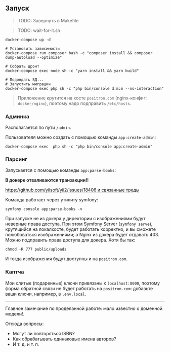 ## Запуск

> TODO: Завернуть в Makefile

> TODO: wait-for-it.sh

```shell
docker-compose up -d

# Установить зависимости
docker-compose run composer bash -c "composer install && composer dump-autoload --optimize"

# Собрать фронт
docker-compose exec node sh -c "yarn install && yarn build"

# Подождать БД...
# Запустить миграции
docker-compose exec php sh -c "php bin/console d:m:m --no-interaction"
```

> Приложение крутится на хосте `positron.com` (nginx-конфиг: `docker/nginx`),
> поэтому надо подправить `/etc/hosts`.

### Админка

Располагается по пути `/admin`.

Пользователя можно создать с помощью команды `app:create-admin`:

```shell
docker-compose exec  php sh -c "php bin/console app:create-admin"
```

### Парсинг

Запускается с помощью команды `app:parse-books`:

**В докере отваливаются транзакции!!**

[https://github.com/yiisoft/yii2/issues/18406 и связанные треды](https://github.com/yiisoft/yii2/issues/18406)

Команда работает через утилиту symfony:

```shell
symfony console app:parse-books -v
```

При запуске не из докера у директории с изображениями будут неверные права доступа. При этом Symfony Server (`symfony serve`), крутящийся на локалхосте, будет работать корректно, и вы сможете полюбоваться изображениями; а Nginx из докера будет отдавать 403. 
Можно подправить права доступа для докера. Хотя бы так:

```shel
chmod -R 777 public/uploads
```

И тогда изображения будут доступны и на `positron.com`.

### Каптча

Мои слитые (подаренные) ключи привязаны к `localhost:8000`, поэтому форма обратной связи не будет работать
на `positron.com`: добавьте ваши ключи, например, в `.env.local`.

___

Главное замечание по проделанной работе: мало известно о доменной модели!.

Отсюда вопросы:

* Могут ли повторяться ISBN?
* Как обрабатывать одинаковые имена авторов?
* И т. д. и т. п.
